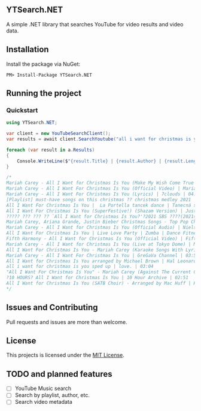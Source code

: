 ## YTSearch.NET

A simple .NET library that searches YouTube for video results and video data.

## Installation

Install the package via NuGet:
```
PM> Install-Package YTSearch.NET
```

## Running the project
### Quickstart

```cs
using YTSearch.NET;

var client = new YouTubeSearchClient();
var results = await client.SearchYoutube("all i want for christmas is you");

foreach (var result in a.Results)
{
    Console.WriteLine($"{result.Title} | {result.Author} | {result.Length:mm\\:ss}");
}

/*
Mariah Carey - All I Want for Christmas Is You (Make My Wish Come True Edition) | Mariah Carey | 04:03
Mariah Carey - All I Want For Christmas Is You (Official Video) | Mariah Carey | 03:55
Mariah Carey - All I Want For Christmas Is You (Lyrics) | 7clouds | 04:02
[Playlist] must-have songs on this christmas ?? christmas medley 2021 | are you happy? | 50:16
All I Want For Christmas Is You |  La Portella tancek dance | Tanecná skola La Portella | 03:56
All I Want For Christmas Is You (SuperFestive!) (Shazam Version) | Justin Bieber | 04:14
????? ??? ??? ?? `All I Want for Christmas Is You?'?2021 SBS ????(2021sbsgayo)?SBS ENTER. | SBS Entertainment | 03:55
Mariah Carey, Ariana Grande, Justin Bieber Christmas Songs - Top Pop Christmas Songs Playlist 2020 | Dautay vlog | 05:47
Mariah Carey - All I Want for Christmas Is You (Official Audio) | Nielson Lucas | 04:02
All I Want For Christmas Is You | Live Love Party | Zumba | Dance Fitness | Christmas | LIVELOVEPARTY.TV | 04:05
Fifth Harmony - All I Want for Christmas Is You (Official Video) | Fifth Harmony | 03:50
Mariah Carey - All I Want for Christmas Is You (Live at Tokyo Dome) | Mariah Carey | 04:55
All I Want For Christmas Is You - Mariah Carey (Karaoke Songs With Lyrics - Original Key) | Musisi Karaoke | 04:32
Mariah Carey - All I Want For Christmas Is You | GreGaVa Channel | 03:53
All I Want for Christmas Is You arranged by Michael Brown | Hal Leonard Concert Band | 02:54
all i want for christmas is you sped up | love. | 03:04
"All I Want For Christmas Is You" - Mariah Carey (Against The Current COVER) | Against The Current | 03:17
?10 HOURS? All I Want for Christmas Is You | 10 Hour Archive | 02:51
All I Want for Christmas Is You (SATB Choir) - Arranged by Mac Huff | Hal Leonard Choral | 03:45
*/
```

## Issues and Contributing
Pull requests and issues are more than welcome.

## License
This projects is licensed under the [MIT License](./LICENSE.txt).

## TODO and planned features
- [ ] YouTube Music search 
- [ ] Search by playlist, author, etc.
- [ ] Search video metadata